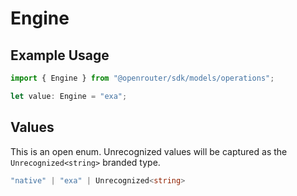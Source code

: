 # Engine

## Example Usage

```typescript
import { Engine } from "@openrouter/sdk/models/operations";

let value: Engine = "exa";
```

## Values

This is an open enum. Unrecognized values will be captured as the `Unrecognized<string>` branded type.

```typescript
"native" | "exa" | Unrecognized<string>
```